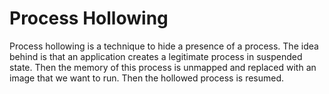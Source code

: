 # Process Hollowing

Process hollowing is a technique to hide a presence of a process. The idea 
behind is that an application creates a legitimate process in suspended state. 
Then the memory of this process is unmapped and replaced with an image that we 
want to run. Then the hollowed process is resumed.